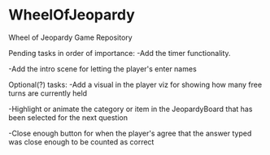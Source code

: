 # WheelOfJeopardy
Wheel of Jeopardy Game Repository

Pending tasks in order of importance:
-Add the timer functionality.

-Add the intro scene for letting the player's enter names

Optional(?) tasks:
-Add a visual in the player viz for showing how many free turns are currently held

-Highlight or animate the category or item in the JeopardyBoard that has been selected for the next question

-Close enough button for when the player's agree that the answer typed was close enough to be counted as correct





